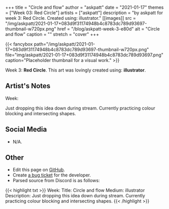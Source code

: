 +++
title =       "Circle and flow"
author =      "askpatt"
date =        "2021-01-17"
themes =      ["Week 03: Red Circle"]
artists =     ["askpatt"]
description = "by askpatt for week 3: Red Circle. Created using: illustrator."
[[images]]
      src = "/img/askpatt/2021-01-17+083d9f31174948b4c8783dc789d93697-thumbnail-w720px.png"
      href = "/blog/askpatt-week-3-e80d"
      alt = "Circle and flow"
      caption = ""
      stretch = "cover"
+++


{{< fancybox path="/img/askpatt/2021-01-17+083d9f31174948b4c8783dc789d93697-thumbnail-w720px.png" file="img/askpatt/2021-01-17+083d9f31174948b4c8783dc789d93697.png" caption="Placeholder thumbnail for a visual work." >}}


Week 3: **Red Circle**. This art was lovingly created using: **illustrator**.

## Artist's Notes

Week: 

Just dropping this idea down during stream. Currently practicing colour blocking and intersecting shapes.

## Social Media

- N/A.

## Other

- Edit this page on [GitHub](https://github.com/teaminkling/web-refresh/edit/main/content/blog/askpatt-week-3-e80d.md).
- Create [a bug ticket](https://github.com/teaminkling/web-refresh/issues/new?assignees=&labels=bug&template=problem-report.md&title=) for the developer.
- Parsed source from Discord is as follows:

{{< highlight txt >}}
Week: 
Title:  Circle and flow
Medium: illustrator 
Description: Just dropping this idea down during stream. Currently practicing colour blocking and intersecting shapes.
{{< /highlight >}}